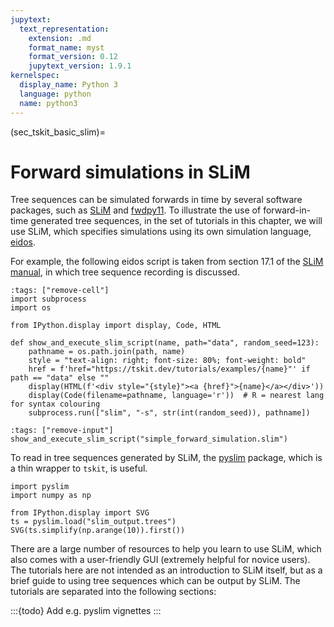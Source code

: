 ```yaml
---
jupytext:
  text_representation:
    extension: .md
    format_name: myst
    format_version: 0.12
    jupytext_version: 1.9.1
kernelspec:
  display_name: Python 3
  language: python
  name: python3
---
```


(sec_tskit_basic_slim)=

# Forward simulations in SLiM

Tree sequences can be simulated forwards in time by several software packages, such as
[SLiM](https://messerlab.org/slim) and [fwdpy11](https://fwdpy11.readthedocs.io/). To
illustrate the use of forward-in-time generated tree sequences, in the set of tutorials
in this chapter, we will use SLiM, which specifies simulations using its own simulation
language, [eidos](http://benhaller.com/slim/Eidos_Manual.pdf).

For example, the following eidos script is taken from
section 17.1 of the [SLiM manual](http://benhaller.com/slim/SLiM_Manual.pdf),
in which tree sequence recording is discussed.

```{code-cell}
:tags: ["remove-cell"]
import subprocess
import os

from IPython.display import display, Code, HTML

def show_and_execute_slim_script(name, path="data", random_seed=123):
    pathname = os.path.join(path, name)
    style = "text-align: right; font-size: 80%; font-weight: bold"
    href = f'href="https://tskit.dev/tutorials/examples/{name}"' if path == "data" else ""
    display(HTML(f'<div style="{style}"><a {href}">{name}</a></div>'))
    display(Code(filename=pathname, language='r'))  # R = nearest lang for syntax colouring
    subprocess.run(["slim", "-s", str(int(random_seed)), pathname])
```


```{code-cell}
:tags: ["remove-input"]
show_and_execute_slim_script("simple_forward_simulation.slim")
```

To read in tree sequences generated by SLiM,
the [pyslim](https://pyslim.readthedocs.io/) package, which is a thin wrapper to
`tskit`, is useful.

```{code-cell}
import pyslim
import numpy as np

from IPython.display import SVG
ts = pyslim.load("slim_output.trees")
SVG(ts.simplify(np.arange(10)).first())
```

There are a large number of resources to help you learn to use SLiM, which also
comes with a user-friendly GUI (extremely helpful for novice users). The
tutorials here are not intended as an introduction to SLiM itself,
but as a brief guide to using tree sequences which can be output by SLiM.
The tutorials are separated into the following sections:

:::{todo}
Add e.g. pyslim vignettes
:::